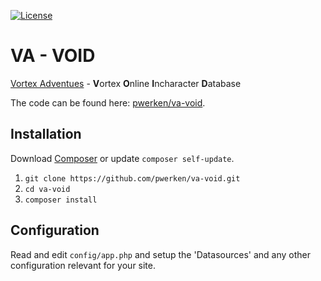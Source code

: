 [![License](https://img.shields.io/:license-ISC-blue.svg)](https://tldrlegal.com/license/-isc-license)
# VA - VOID

[Vortex Adventues](http://www.the-vortex.nl) - **V**ortex **O**nline **I**ncharacter **D**atabase

The code can be found here: [pwerken/va-void](https://github.com/pwerken/va-void).

## Installation

Download [Composer](http://getcomposer.org/doc/00-intro.md) or update `composer self-update`.

1. `git clone https://github.com/pwerken/va-void.git`
2. `cd va-void`
3. `composer install`

## Configuration

Read and edit `config/app.php` and setup the 'Datasources' and any other
configuration relevant for your site.
